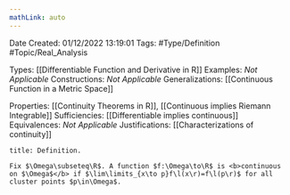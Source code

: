 ```yaml
---
mathLink: auto
---
```


<div class="topSpace"></div>

Date Created: 01/12/2022 13:19:01
Tags: #Type/Definition #Topic/Real_Analysis

Types: [[Differentiable Function and Derivative in R]]
Examples: <i>Not Applicable</i>
Constructions: <i>Not Applicable</i>
Generalizations: [[Continuous Function in a Metric Space]]

Properties: [[Continuity Theorems in R]], [[Continuous implies Riemann Integrable]]
Sufficiencies: [[Differentiable implies continuous]]
Equivalences: <i>Not Applicable</i>
Justifications: [[Characterizations of continuity]]

``` ad-Definition
title: Definition.

Fix $\Omega\subseteq\R$. A function $f:\Omega\to\R$ is <b>continuous on $\Omega$</b> if $\lim\limits_{x\to p}f\l(x\r)=f\l(p\r)$ for all cluster points $p\in\Omega$.

```
